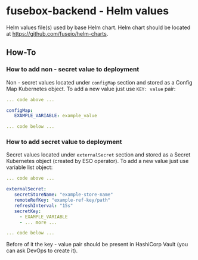# fusebox-backend - Helm values

 Helm values file(s) used by base Helm chart. Helm chart should be located at https://github.com/fuseio/helm-charts.

## How-To

### How to add non - secret value to deployment

 Non - secret values located under `configMap` section and stored as a Config Map Kubernetes object. To add a new value just use `KEY: value` pair:

 ```yaml
 ... code above ...

 configMap:
    EXAMPLE_VARIABLE: example_value

 ... code below ...
 ```

### How to add secret value to deployment

 Secret values located under `externalSecret` section and stored as a Secret Kubernetes object (created by ESO operator). To add a new value just use variable list object:

 ```yaml
 ... code above ...

 externalSecret:
    secretStoreName: "example-store-name"
    remoteRefKey: "example-ref-key/path"
    refreshInterval: "15s"
    secretKey:
      - EXAMPLE_VARIABLE
      - ... more ...

 ... code below ...
 ```

 Before of it the key - value pair should be present in HashiCorp Vault (you can ask DevOps to create it).
